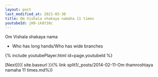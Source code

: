 ```yaml
---
layout: post
last_modified_at: 2021-03-30
title: Om Vishala shakaya namaha 11 times
youtubeId: jH9-ik8t38c
---
```

 
 
Om Vishala shakaya nama 
 
 -  Who has long hands/Who has wide branches 
 
  
 
  
 
 
 
 
 
 


{% include youtubePlayer.html id=page.youtubeId %}
 
[Next]({{ site.baseurl }}{% link  split1/_posts/2014-02-11-Om thamroshtaya namaha 11 times.md%})
 

